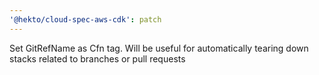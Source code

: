 ```yaml
---
'@hekto/cloud-spec-aws-cdk': patch
---
```


Set GitRefName as Cfn tag. Will be useful for automatically tearing down stacks related to branches or pull requests
